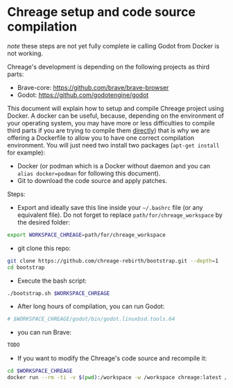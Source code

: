 # Chreage setup and code source compilation

*note* these steps are not yet fully complete ie calling Godot from Docker is not working.

Chreage's development is depending on the following projects as third parts:
- Brave-core: https://github.com/brave/brave-browser
- Godot: https://github.com/godotengine/godot

This document will explain how to setup and compile Chreage project using
Docker. A docker can be useful, because, depending on the environment of your
operating system, you may have more or less difficulties to compile third parts
if you are trying to compile them
[directly](https://github.com/chreage-rebirth/doc)) that is why we are offering
a Dockerfile to allow you to have one correct compilation environment. You will
just need two install two packages (`apt-get install` for example):
- Docker (or podman which is a Docker without daemon and you can `alias
  docker=podman` for following this document).
- Git to download the code source and apply patches.

Steps:

- Export and ideally save this line inside your `~/.bashrc` file (or any equivalent file).
Do not forget to replace `path/for/chreage_workspace` by the desired folder:
```bash
export WORKSPACE_CHREAGE=path/for/chreage_workspace
```

- git clone this repo:
```bash
git clone https://github.com/chreage-rebirth/bootstrap.git --depth=1
cd bootstrap
```

- Execute the bash script:
```bash
./bootstrap.sh $WORKSPACE_CHREAGE
```

- After long hours of compilation, you can run Godot:
```bash
# $WORKSPACE_CHREAGE/godot/bin/godot.linuxbsd.tools.64
```

- you can run Brave:
```bash
TODO
```

- If you want to modify the Chreage's code source and recompile it:
```bash
cd $WORKSPACE_CHREAGE
docker run --rm -ti -v $(pwd):/workspace -w /workspace chreage:latest /bin/bash
```
